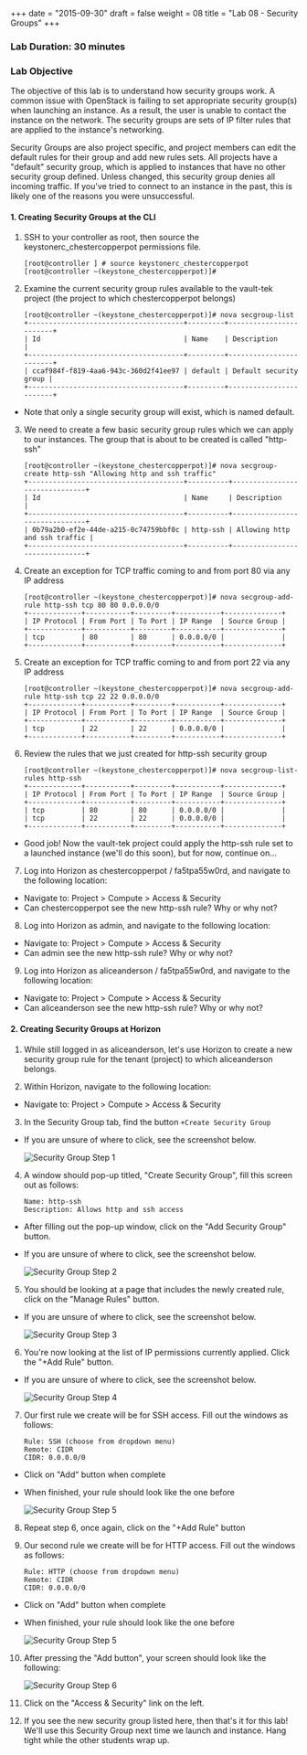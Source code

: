 +++
date = "2015-09-30"
draft = false
weight = 08
title = "Lab 08 - Security Groups"
+++

### Lab Duration: 30 minutes

### Lab Objective

The objective of this lab is to understand how security groups work. A common issue with OpenStack is failing to set appropriate security group(s) when launching an instance. As a result, the user is unable to contact the instance on the network. The security groups are sets of IP filter rules that are applied to the instance's networking.

Security Groups are also project specific, and project members can edit the default rules for their group and add new rules sets. All projects have a "default" security group, which is applied to instances that have no other security group defined. Unless changed, this security group denies all incoming traffic. If you've tried to connect to an instance in the past, this is likely one of the reasons you were unsuccessful.

#### 1. Creating Security Groups at the CLI

1. SSH to your controller as root, then source the keystonerc_chestercopperpot permissions file. 

	```
    [root@controller ] # source keystonerc_chestercopperpot
	[root@controller ~(keystone_chestercopperpot)]#
	```

2. Examine the current security group rules available to the vault-tek project (the project to which chestercopperpot belongs)

	```
	[root@controller ~(keystone_chestercopperpot)]# nova secgroup-list
	+--------------------------------------+---------+------------------------+
	| Id                                   | Name    | Description            |
	+--------------------------------------+---------+------------------------+
	| ccaf984f-f819-4aa6-943c-360d2f41ee97 | default | Default security group |
	+--------------------------------------+---------+------------------------+
	```
 * Note that only a single security group will exist, which is named default.

3. We need to create a few basic security group rules which we can apply to our instances. The group that is about to be created is called "http-ssh"
    
	```
	[root@controller ~(keystone_chestercopperpot)]# nova secgroup-create http-ssh "Allowing http and ssh traffic"
	+--------------------------------------+----------+-------------------------------+
	| Id                                   | Name     | Description                   |
	+--------------------------------------+----------+-------------------------------+
	| 0b79a2b0-ef2e-44de-a215-0c74759bbf0c | http-ssh | Allowing http and ssh traffic |
	+--------------------------------------+----------+-------------------------------+
	```
	
4. Create an exception for TCP traffic coming to and from port 80 via any IP address

	```
    [root@controller ~(keystone_chestercopperpot)]# nova secgroup-add-rule http-ssh tcp 80 80 0.0.0.0/0
	+-------------+-----------+---------+-----------+--------------+
	| IP Protocol | From Port | To Port | IP Range  | Source Group |
	+-------------+-----------+---------+-----------+--------------+
	| tcp         | 80        | 80      | 0.0.0.0/0 |              |
	+-------------+-----------+---------+-----------+--------------+
	```

5. Create an exception for TCP traffic coming to and from port 22 via any IP address

    ```
	[root@controller ~(keystone_chestercopperpot)]# nova secgroup-add-rule http-ssh tcp 22 22 0.0.0.0/0
	+-------------+-----------+---------+-----------+--------------+
	| IP Protocol | From Port | To Port | IP Range  | Source Group |
	+-------------+-----------+---------+-----------+--------------+
	| tcp         | 22        | 22      | 0.0.0.0/0 |              |
	+-------------+-----------+---------+-----------+--------------+
	```
	
6. Review the rules that we just created for http-ssh security group

	```
	[root@controller ~(keystone_chestercopperpot)]# nova secgroup-list-rules http-ssh
	+-------------+-----------+---------+-----------+--------------+
    | IP Protocol | From Port | To Port | IP Range  | Source Group |
    +-------------+-----------+---------+-----------+--------------+
	| tcp         | 80        | 80      | 0.0.0.0/0 |              |
	| tcp         | 22        | 22      | 0.0.0.0/0 |              |
	+-------------+-----------+---------+-----------+--------------+
	```

 * Good job! Now the vault-tek project could apply the http-ssh rule set to a launched instance (we'll do this soon), but for now, continue on...
 
7. Log into Horizon as chestercopperpot / fa5tpa55w0rd, and navigate to the following location:

 * Navigate to: Project > Compute > Access & Security
 * Can chestercopperpot see the new http-ssh rule? Why or why not?
 
8. Log into Horizon as admin, and navigate to the following location:

 * Navigate to: Project > Compute > Access & Security
 * Can admin see the new http-ssh rule? Why or why not?

9. Log into Horizon as aliceanderson / fa5tpa55w0rd, and navigate to the following location:

 * Navigate to: Project > Compute > Access & Security
 * Can aliceanderson see the new http-ssh rule? Why or why not?
 
#### 2. Creating Security Groups at Horizon 

1. While still logged in as aliceanderson, let's use Horizon to create a new security group rule for the tenant (project) to which aliceanderson belongs.

2. Within Horizon, navigate to the following location:

 * Navigate to: Project > Compute > Access & Security

3. In the Security Group tab, find the button `+Create Security Group`

 * If you are unsure of where to click, see the screenshot below.

    ![Security Group Step 1](https://i.imgur.com/z5OR9Nv.jpg)
	
4. A window should pop-up titled, "Create Security Group", fill this screen out as follows:

    ```
	Name: http-ssh
	Description: Allows http and ssh access
	```
 
 * After filling out the pop-up window, click on the "Add Security Group" button.
 
 * If you are unsure of where to click, see the screenshot below.

    ![Security Group Step 2](https://i.imgur.com/SSl9mGt.jpg)
	
5. You should be looking at a page that includes the newly created rule, click on the "Manage Rules" button.

 * If you are unsure of where to click, see the screenshot below.

	![Security Group Step 3](https://i.imgur.com/lJis3aP.jpg)

6. You're now looking at the list of IP permissions currently applied. Click the "+Add Rule" button.

 * If you are unsure of where to click, see the screenshot below.

	![Security Group Step 4](https://i.imgur.com/DoCUTsH.jpg)

7. Our first rule we create will be for SSH access. Fill out the windows as follows:

	```
	Rule: SSH (choose from dropdown menu)
	Remote: CIDR
	CIDR: 0.0.0.0/0
	```

 * Click on "Add" button when complete
 
 * When finished, your rule should look like the one before

	![Security Group Step 5](https://i.imgur.com/Ao948Ee.jpg)

8. Repeat step 6, once again, click on the "+Add Rule" button

9. Our second rule we create will be for HTTP access. Fill out the windows as follows:

	```
	Rule: HTTP (choose from dropdown menu)
	Remote: CIDR
	CIDR: 0.0.0.0/0
	```

 * Click on "Add" button when complete
 
 * When finished, your rule should look like the one before

	![Security Group Step 5](https://i.imgur.com/AIElVjO.jpg)

10. After pressing the "Add button", your screen should look like the following:

	![Security Group Step 6](https://i.imgur.com/jOY0bDT.jpg)

11. Click on the "Access & Security" link on the left.

12. If you see the new security group listed here, then that's it for this lab! We'll use this Security Group next time we launch and instance. Hang tight while the other students wrap up.